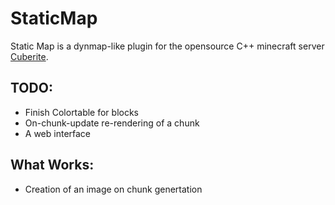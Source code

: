 # StaticMap
Static Map is a dynmap-like plugin for the opensource C++ minecraft server [Cuberite](https://github.com/cuberite/cuberite).

## TODO:
- Finish Colortable for blocks
- On-chunk-update re-rendering of a chunk
- A web interface



## What Works:
- Creation of an image on chunk genertation
